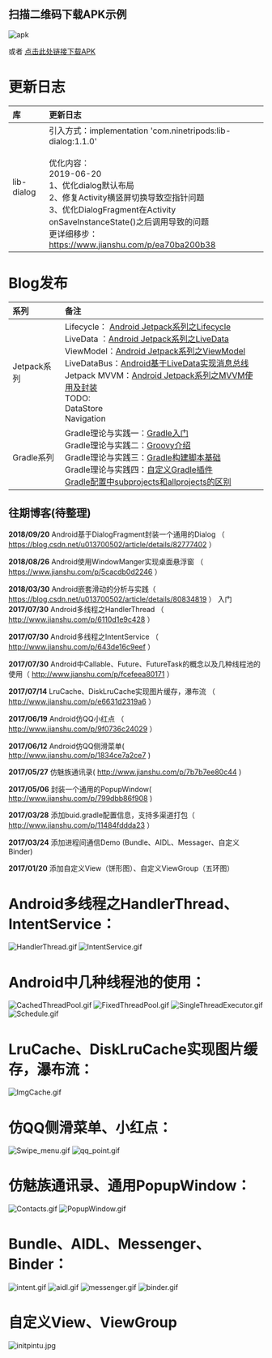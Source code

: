 ## 扫描二维码下载APK示例

![apk](https://img-blog.csdnimg.cn/16b3a4447ccb43b9a72280e6b5821cf5.png)

或者 [点击此处链接下载APK](https://www.pgyer.com/QO2p)

# 更新日志

库 | 更新日志
:----|:----
lib-dialog | 引入方式：implementation 'com.ninetripods:lib-dialog:1.1.0' <br><br> 优化内容：<br>2019-06-20<br>1、优化dialog默认布局<br>2、修复Activity横竖屏切换导致空指针问题<br>3、优化DialogFragment在Activity onSaveInstanceState()之后调用导致的问题<br>更详细移步：https://www.jianshu.com/p/ea70ba200b38


# Blog发布

系列 | 备注
:----|:----
Jetpack系列 | Lifecycle： [Android Jetpack系列之Lifecycle](https://blog.csdn.net/u013700502/article/details/118469311)<br>LiveData ：[Android Jetpack系列之LiveData](https://blog.csdn.net/u013700502/article/details/118866217)<br>ViewModel：[Android Jetpack系列之ViewModel](https://blog.csdn.net/u013700502/article/details/118962560)<br>LiveDataBus：[Android基于LiveData实现消息总线](https://blog.csdn.net/u013700502/article/details/120170790)<br>Jetpack MVVM：[Android Jetpack系列之MVVM使用及封装](https://blog.csdn.net/u013700502/article/details/120263741)<br>TODO:<br>DataStore<br>Navigation
Gradle系列 | Gradle理论与实践一：[Gradle入门](https://blog.csdn.net/u013700502/article/details/85231505 )<br>Gradle理论与实践二：[Groovy介绍 ](https://blog.csdn.net/u013700502/article/details/85231600)<br>Gradle理论与实践三：[Gradle构建脚本基础](https://blog.csdn.net/u013700502/article/details/85231661)<br>Gradle理论与实践四：[自定义Gradle插件](https://blog.csdn.net/u013700502/article/details/85232032)<br>[Gradle配置中subprojects和allprojects的区别](https://blog.csdn.net/u013700502/article/details/85231687)

## 往期博客(待整理)

**2018/09/20**
 Android基于DialogFragment封装一个通用的Dialog （ https://blog.csdn.net/u013700502/article/details/82777402 ）

**2018/08/26**
 Android使用WindowManger实现桌面悬浮窗 （ https://www.jianshu.com/p/5cacdb0d2246 ）
 
 **2018/03/30**
  Android嵌套滑动的分析与实践（ https://blog.csdn.net/u013700502/article/details/80834819 ）
 入门
**2017/07/30**
 Android多线程之HandlerThread （ http://www.jianshu.com/p/6110d1e9c428 ）
 
 **2017/07/30**
 Android多线程之IntentService （ http://www.jianshu.com/p/643de16c9eef ）
 
 **2017/07/30**
 Android中Callable、Future、FutureTask的概念以及几种线程池的使用（ http://www.jianshu.com/p/fcefeea80171 ）

**2017/07/14**
 LruCache、DiskLruCache实现图片缓存，瀑布流 （ http://www.jianshu.com/p/e6631d2319a6 ）

**2017/06/19**
 Android仿QQ小红点 （ http://www.jianshu.com/p/9f0736c24029 ）

**2017/06/12**
 Android仿QQ侧滑菜单( http://www.jianshu.com/p/1834ce7a2ce7 )

**2017/05/27**
 仿魅族通讯录( http://www.jianshu.com/p/7b7b7ee80c44 )

**2017/05/06**
 封装一个通用的PopupWindow( http://www.jianshu.com/p/799dbb86f908 )
 
 **2017/03/28**
 添加buid.gradle配置信息，支持多渠道打包（ http://www.jianshu.com/p/11484fddda23 ）
 
 **2017/03/24**
 添加进程间通信Demo (Bundle、AIDL、Messager、自定义Binder)
 
  **2017/01/20**
 添加自定义View（饼形图）、自定义ViewGroup（五环图）
 
 
 # Android多线程之HandlerThread、IntentService：
 ![HandlerThread.gif](https://upload-images.jianshu.io/upload_images/587163-8fcc2d6dcdbc7757.gif?imageMogr2/auto-orient/strip)
 ![IntentService.gif](https://upload-images.jianshu.io/upload_images/587163-d36f126c6b0483ff.gif?imageMogr2/auto-orient/strip)
 
 # Android中几种线程池的使用：
 ![CachedThreadPool.gif](https://upload-images.jianshu.io/upload_images/587163-a7fab256e4437799.gif?imageMogr2/auto-orient/strip)
 ![FixedThreadPool.gif](https://upload-images.jianshu.io/upload_images/587163-81b5fc189abec641.gif?imageMogr2/auto-orient/strip)
 ![SingleThreadExecutor.gif](https://upload-images.jianshu.io/upload_images/587163-3e6c003fa7e4278c.gif?imageMogr2/auto-orient/strip)
 ![Schedule.gif](https://upload-images.jianshu.io/upload_images/587163-b3a74b1e234a25a5.gif?imageMogr2/auto-orient/strip)
 
 # LruCache、DiskLruCache实现图片缓存，瀑布流：
 ![ImgCache.gif](https://upload-images.jianshu.io/upload_images/587163-a2fd6c97ab4a7811.gif?imageMogr2/auto-orient/strip)
 
 # 仿QQ侧滑菜单、小红点：
 ![Swipe_menu.gif](https://upload-images.jianshu.io/upload_images/587163-43f6b3f6c0964189.gif?imageMogr2/auto-orient/strip)
 ![qq_point.gif](https://upload-images.jianshu.io/upload_images/587163-7e35275bb608ad32.gif?imageMogr2/auto-orient/strip)
 
 # 仿魅族通讯录、通用PopupWindow： 
 ![Contacts.gif](https://upload-images.jianshu.io/upload_images/587163-988a21a91ec89901.gif?imageMogr2/auto-orient/strip)
 ![PopupWindow.gif](https://upload-images.jianshu.io/upload_images/587163-2ed25095367ed1b8.gif?imageMogr2/auto-orient/strip)
 
 # Bundle、AIDL、Messenger、Binder：
 ![intent.gif](https://upload-images.jianshu.io/upload_images/587163-d125bd779e8fb671.gif?imageMogr2/auto-orient/strip)
 ![aidl.gif](https://upload-images.jianshu.io/upload_images/587163-6766165772f98949.gif?imageMogr2/auto-orient/strip)
 ![messenger.gif](https://upload-images.jianshu.io/upload_images/587163-7a26a5bf1c1516f9.gif?imageMogr2/auto-orient/strip)
 ![binder.gif](https://upload-images.jianshu.io/upload_images/587163-d22a95846aafe521.gif?imageMogr2/auto-orient/strip)

 # 自定义View、ViewGroup
 ![initpintu.jpg](https://upload-images.jianshu.io/upload_images/587163-4ee28b9c0754217f.jpg?imageMogr2/auto-orient/strip%7CimageView2/2/w/1240)


